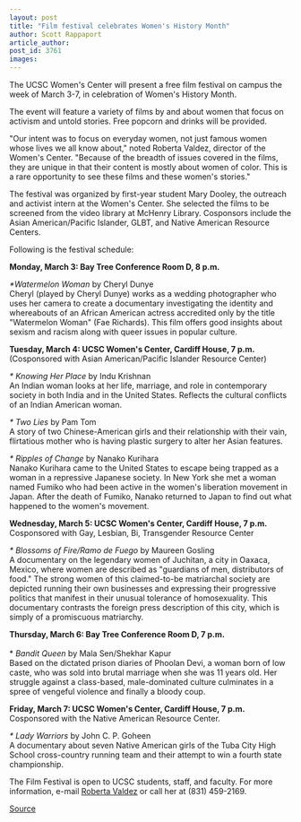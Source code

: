 ```yaml
---
layout: post
title: "Film festival celebrates Women's History Month"
author: Scott Rappaport
article_author: 
post_id: 3761
images:
---
```


<p>
  The UCSC Women's Center will present a free film festival on campus the week of March 3-7, in celebration of Women's History Month.
</p>
<p>
  The event will feature a variety of films by and about women that focus on activism and untold stories. Free popcorn and drinks will be provided.<br>
</p>
<p>
  "Our intent was to focus on everyday women, not just famous women whose lives we all know about," noted Roberta Valdez, director of the Women's Center. "Because of the breadth of issues covered in the films, they are unique in that their content is mostly about women of color. This is a rare opportunity to see these films and these women's stories."<br>
</p>
<p>
  The festival was organized by first-year student Mary Dooley, the outreach and activist intern at the Women's Center. She selected the films to be screened from the video library at McHenry Library. Cosponsors include the Asian American/Pacific Islander, GLBT, and Native American Resource Centers.<br>
</p>
<p>
  Following is the festival schedule:
</p>
<p>
  <b>Monday, March 3: Bay Tree Conference Room D, 8 p.m.</b><br>
</p>
<p>
  <i>*Watermelon Woman</i> by Cheryl Dunye<br>
  Cheryl (played by Cheryl Dunye) works as a wedding photographer who uses her camera to create a documentary investigating the identity and whereabouts of an African American actress accredited only by the title "Watermelon Woman" (Fae Richards). This film offers good insights about sexism and racism along with queer issues in popular culture.
</p>
<p>
  <b>Tuesday, March 4: UCSC Women's Center, Cardiff House, 7 p.m.</b><br>
  (Cosponsored with Asian American/Pacific Islander Resource Center)<br>
</p>
<p>
  <i>* Knowing Her Place</i> by Indu Krishnan<br>
  An Indian woman looks at her life, marriage, and role in contemporary society in both India and in the United States. Reflects the cultural conflicts of an Indian American woman.<br>
</p>
<p>
  <i>* Two Lies</i> by Pam Tom<br>
  A story of two Chinese-American girls and their relationship with their vain, flirtatious mother who is having plastic surgery to alter her Asian features.<br>
</p>
<p>
  <i>* Ripples of Change</i> by Nanako Kurihara<br>
  Nanako Kurihara came to the United States to escape being trapped as a woman in a repressive Japanese society. In New York she met a woman named Fumiko who had been active in the women's liberation movement in Japan. After the death of Fumiko, Nanako returned to Japan to find out what happened to the women's movement.<br>
</p>
<p>
  <b>Wednesday, March 5: UCSC Women's Center, Cardiff House, 7 p.m.</b><br>
  Cosponsored with Gay, Lesbian, Bi, Transgender Resource Center<br>
</p>
<p>
  <i>* Blossoms of Fire/Ramo de Fuego</i> by Maureen Gosling<br>
  A documentary on the legendary women of Juchitan, a city in Oaxaca, Mexico, where women are described as "guardians of men, distributors of food." The strong women of this claimed-to-be matriarchal society are depicted running their own businesses and expressing their progressive politics that manifest in their unusual tolerance of homosexuality. This documentary contrasts the foreign press description of this city, which is simply of a promiscuous matriarchy.<br>
</p>
<p>
  <b>Thursday, March 6: Bay Tree Conference Room D, 7 p.m.</b><br>
  <br>
  * <i>Bandit Queen</i> by Mala Sen/Shekhar Kapur<br>
  Based on the dictated prison diaries of Phoolan Devi, a woman born of low caste, who was sold into brutal marriage when she was 11 years old. Her struggle against a class-based, male-dominated culture culminates in a spree of vengeful violence and finally a bloody coup.<br>
</p>
<p>
  <b>Friday, March 7: UCSC Women's Center, Cardiff House, 7 p.m.</b><br>
  Cosponsored with the Native American Resource Center.<br>
</p>
<p>
  <i>* Lady Warriors</i> by John C. P. Goheen<br>
  A documentary about seven Native American girls of the Tuba City High School cross-country running team and their attempt to win a fourth state championship.<br>
</p>
<p>
  The Film Festival is open to UCSC students, staff, and faculty. For more information, e-mail <a href="mailto:%20rvaldez@ucsc.edu">Roberta Valdez</a> or call her at (831) 459-2169.
</p>
<p><a href="http://www1.ucsc.edu/currents/02-03/03-03/festival.html" title="Permalink to festival">Source</a></p>
